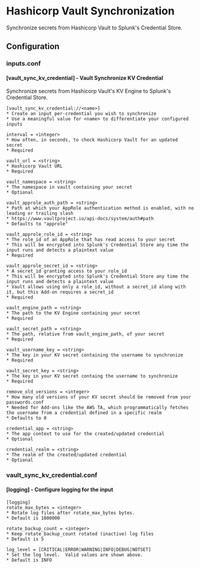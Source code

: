 # Hashicorp Vault Synchronization

Synchronize secrets from Hashicorp Vault to Splunk's Credential Store.

## Configuration

### inputs.conf

#### [vault_sync_kv_credential] - Vault Synchronize KV Credential

Synchronize secrets from Hashicorp Vault's KV Engine to Splunk's Credential Store.

    [vault_sync_kv_credential://<name>]
    * Create an input per-credential you wish to synchronize
    * Use a meaningful value for <name> to differentiate your configured inputs

    interval = <integer>
    * How often, in seconds, to check Hashicorp Vault for an updated secret
    * Required

    vault_url = <string>
    * Hashicorp Vault URL
    * Required

    vault_namespace = <string>
    * The namespace in vault containing your secret
    * Optional

    vault_approle_auth_path = <string>
    * Path at which your AppRole authentication method is enabled, with no leading or trailing slash
    * https://www.vaultproject.io/api-docs/system/auth#path
    * Defaults to "approle"

    vault_approle_role_id = <string>
    * The role_id of an AppRole that has read access to your secret
    * This will be encrypted into Splunk's Credential Store any time the input runs and detects a plaintext value
    * Required

    vault_approle_secret_id = <string>
    * A secret_id granting access to your role_id
    * This will be encrypted into Splunk's Credential Store any time the input runs and detects a plaintext value
    * Vault allows using only a role_id, without a secret_id along with it, but this Add-on requires a secret_id
    * Required

    vault_engine_path = <string>
    * The path to the KV Engine containing your secret
    * Required

    vault_secret_path = <string>
    * The path, relative from vault_engine_path, of your secret
    * Required

    vault_username_key = <string>
    * The key in your KV secret containing the username to synchronize
    * Required

    vault_secret_key = <string>
    * The key in your KV secret containg the username to synchronize
    * Required

    remove_old_versions = <integer>
    * How many old versions of your KV secret should be removed from your passwords.conf
    * Needed for Add-ons like the AWS TA, which programmatically fetches the username from a credential defined in a specific realm
    * Defaults to 0

    credential_app = <string>
    * The app context to use for the created/updated credential
    * Optional

    credential_realm = <string>
    * The realm of the created/updated credential
    * Optional

 ### vault_sync_kv_credential.conf

 #### [logging] - Configure logging for the input

    [logging]
    rotate_max_bytes = <integer>
    * Rotate log files after rotate_max_bytes bytes.
    * Default is 1000000

    rotate_backup_count = <integer>
    * Keep rotate_backup_count rotated (inactive) log files
    * Default is 5

    log_level = [CRITICAL|ERROR|WARNING|INFO|DEBUG|NOTSET]
    * Set the log level.  Valid values are shown above.
    * Default is INFO
